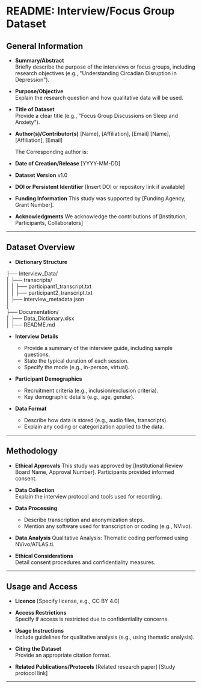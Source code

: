# README: Interview/Focus Group Dataset

## General Information

- **Summary/Abstract**  
  Briefly describe the purpose of the interviews or focus groups, including research objectives (e.g., "Understanding Circadian Disruption in Depression").

- **Purpose/Objective**  
  Explain the research question and how qualitative data will be used.

- **Title of Dataset**  
  Provide a clear title (e.g., "Focus Group Discussions on Sleep and Anxiety").

- **Author(s)/Contributor(s)**
  [Name], [Affiliation], [Email]
  [Name], [Affiliation], [Email]

  The Corresponding author is: 

- **Date of Creation/Release** [YYYY-MM-DD]

- **Dataset Version** v1.0

- **DOI or Persistent Identifier** [Insert DOI or repository link if available]

- **Funding Information** This study was supported by [Funding Agency, Grant Number].

- **Acknowledgments**
  We acknowledge the contributions of [Institution, Participants, Collaborators]

---

## Dataset Overview

- **Dictionary Structure**

├── Interview_Data/  
│   ├── transcripts/        
│   │   ├── participant1_transcript.txt         
│   │   ├── participant2_transcript.txt        
│   ├── interview_metadata.json      
│    
├── Documentation/    
│   ├── Data_Dictionary.xlsx    
│   ├── README.md     


- **Interview Details**  
  - Provide a summary of the interview guide, including sample questions.  
  - State the typical duration of each session.  
  - Specify the mode (e.g., in-person, virtual).

- **Participant Demographics**  
  - Recruitment criteria (e.g., inclusion/exclusion criteria).  
  - Key demographic details (e.g., age, gender).

- **Data Format**  
  - Describe how data is stored (e.g., audio files, transcripts).  
  - Explain any coding or categorization applied to the data.

---
## Methodology

- **Ethical Approvals**
  This study was approved by [Institutional Review Board Name, Approval Number]. Participants provided informed consent.

- **Data Collection**  
  Explain the interview protocol and tools used for recording.

- **Data Processing**  
  - Describe transcription and anonymization steps.  
  - Mention any software used for transcription or coding (e.g., NVivo).
 
- **Data Analysis**
  Qualitative Analysis: Thematic coding performed using NVivo/ATLAS.ti.

- **Ethical Considerations**  
  Detail consent procedures and confidentiality measures.

---

## Usage and Access

- **Licence** 
  [Specify license, e.g., CC BY 4.0]

- **Access Restrictions**  
  Specify if access is restricted due to confidentiality concerns.

- **Usage Instructions**  
  Include guidelines for qualitative analysis (e.g., using thematic analysis).

- **Citing the Dataset**  
  Provide an appropriate citation format.

- **Related Publications/Protocols**
  [Related research paper]
  [Study protocol link]



---
